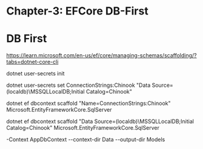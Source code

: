 ﻿# Chapter-3: EFCore DB-First

# DB First

https://learn.microsoft.com/en-us/ef/core/managing-schemas/scaffolding/?tabs=dotnet-core-cli

dotnet user-secrets init

dotnet user-secrets set ConnectionStrings:Chinook "Data Source=(localdb)\MSSQLLocalDB;Initial Catalog=Chinook"

dotnet ef dbcontext scaffold "Name=ConnectionStrings:Chinook" Microsoft.EntityFrameworkCore.SqlServer

dotnet ef dbcontext scaffold "Data Source=(localdb)\MSSQLLocalDB;Initial Catalog=Chinook" Microsoft.EntityFrameworkCore.SqlServer

-Context AppDbContext --context-dir Data --output-dir Models